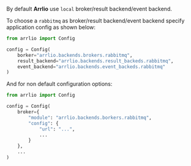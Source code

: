 By default **Arrlio** use `local` broker/result backend/event backend.

To choose a `rabbitmq` as broker/result backend/event backend specify application config as shown below:

```python
from arrlio import Config

config = Config(
    borker="arrlio.backends.brokers.rabbitmq",
    result_backend="arrlio.backends.result_backeds.rabbitmq",
    event_backend="arrlio.backends.event_backeds.rabbitmq"
)
```

And for non default configuration options:

```python
from arrlio import Config

config = Config(
    broker={
        "module": "arrlio.backends.borkers.rabbitmq",
        "config": {
            "url": "...",
            ...
        }
    },
    ...
)
```
